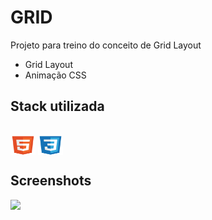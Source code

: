 # GRID

Projeto para treino do conceito de Grid Layout
- Grid Layout
- Animação CSS


## Stack utilizada

<div style="display: inline_block"><br>
  <img align="center" alt="HTML" height="30" width="40" src="https://raw.githubusercontent.com/devicons/devicon/master/icons/html5/html5-original.svg">
  <img align="center" alt="CSS" height="30" width="40" src="https://raw.githubusercontent.com/devicons/devicon/master/icons/css3/css3-original.svg">
</div>



## Screenshots

<img src="https://i.pinimg.com/originals/26/6f/75/266f752f745ed6c139d8ad1fe6d3a323.jpg">

